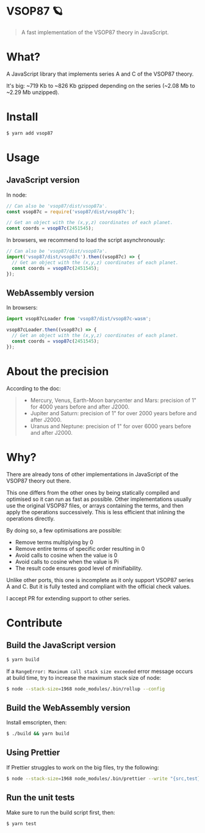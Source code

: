 # VSOP87 🪐

> A fast implementation of the VSOP87 theory in JavaScript.

# What?

A JavaScript library that implements series A and C of the VSOP87 theory.

It's big: ~719 Kb to ~826 Kb gzipped depending on the series (~2.08 Mb to ~2.29 Mb unzipped).

# Install

```sh
$ yarn add vsop87
```

# Usage

## JavaScript version

In node:

```js
// Can also be 'vsop87/dist/vsop87a'.
const vsop87c = require('vsop87/dist/vsop87c');

// Get an object with the (x,y,z) coordinates of each planet.
const coords = vsop87c(2451545);
```

In browsers, we recommend to load the script asynchronously:

```js
// Can also be 'vsop87/dist/vsop87a'.
import('vsop87/dist/vsop87c').then((vsop87c) => {
  // Get an object with the (x,y,z) coordinates of each planet.
  const coords = vsop87c(2451545);
});
```

## WebAssembly version

In browsers:

```js
import vsop87cLoader from 'vsop87/dist/vsop87c-wasm';

vsop87cLoader.then((vsop87c) => {
  // Get an object with the (x,y,z) coordinates of each planet.
  const coords = vsop87c(2451545);
});
```

# About the precision

According to the doc:

> - Mercury, Venus, Earth-Moon barycenter and Mars: precision of 1" for 4000 years before and after J2000.
> - Jupiter and Saturn: precision of 1" for over 2000 years before and after J2000.
> - Uranus and Neptune: precision of 1" for over 6000 years before and after J2000.

# Why?

There are already tons of other implementations in JavaScript of the VSOP87 theory out there.

This one differs from the other ones by being statically compiled and optimised so it can run as fast as possible.
Other implementations usually use the original VSOP87 files, or arrays containing the terms, and then apply the operations successively. This is less efficient that inlining the operations directly.

By doing so, a few optimisations are possible:

- Remove terms multiplying by 0
- Remove entire terms of specific order resulting in 0
- Avoid calls to cosine when the value is 0
- Avoid calls to cosine when the value is Pi
- The result code ensures good level of minifiability.

Unlike other ports, this one is incomplete as it only support VSOP87 series A and C. But it is fully tested and compliant with the official check values.

I accept PR for extending support to other series.

# Contribute

## Build the JavaScript version

```sh
$ yarn build
```

If a `RangeError: Maximum call stack size exceeded` error message occurs at build time, try to increase the maximum stack size of node:

```sh
$ node --stack-size=1968 node_modules/.bin/rollup --config
```

## Build the WebAssembly version

Install emscripten, then:

```sh
$ ./build && yarn build
```

## Using Prettier

If Prettier struggles to work on the big files, try the following:

```sh
$ node --stack-size=1968 node_modules/.bin/prettier --write "{src,test}/**/*.js"
```

## Run the unit tests

Make sure to run the build script first, then:

```sh
$ yarn test
```
